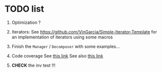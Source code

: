 # TODO list

1. Optimization ?

2. Iterators: See https://github.com/VinGarcia/Simple-Iterator-Template
for an implementation of iterators using some macros

3. Finish the `Manager` / `Decomposer` with some examples...

4. Code coverage
See [this link](https://github.com/pyarmak/cmake-gtest-coverage-example/blob/master/cmake/modules/CodeCoverage.cmake)
See also [this link](https://www.danielsieger.com/blog/2022/03/06/code-coverage-for-cpp.html#:~:text=What's%20Code%20Coverage%3F,blocks%2C%20or%20lines%20being%20covered.)

6. **CHECK** the inv test !!!
